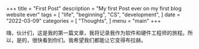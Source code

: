 +++
title = "First Post"
description = "My first Post ever on my first blog website ever"
tags = [
    "life",
    "beginning",
    "CS",
    "development",
]
date = "2022-03-09"
categories = [
    "Thoughts",
]
menu = "main"
+++

嗨，伙计们，这是我的第一篇文章，我将记录我作为软件和硬件工程师的旅程。所以，是的，很快看到你们。我希望我们都能让它变得布拉赫。
